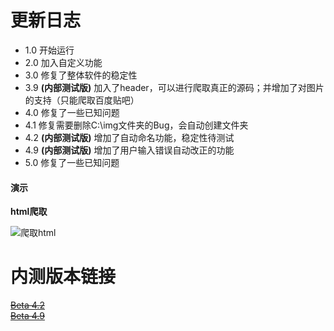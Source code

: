 更新日志
===

* 1.0 开始运行  
* 2.0 加入自定义功能  
* 3.0 修复了整体软件的稳定性  
* 3.9 __(内部测试版)__ 加入了header，可以进行爬取真正的源码；并增加了对图片的支持（只能爬取百度贴吧）  
* 4.0 修复了一些已知问题  
* 4.1 修复需要删除C:\img文件夹的Bug，会自动创建文件夹  
* 4.2 __(内部测试版)__ 增加了自动命名功能，稳定性待测试  
* 4.9 __(内部测试版)__ 增加了用户输入错误自动改正的功能  
* 5.0 修复了一些已知问题

#### 演示

__html爬取__

![爬取html](https://github.com/chengzhilin2021/Python-Requests/blob/main/Pictures/requests%20html.gif)

内测版本链接
===
~~[Beta 4.2](https://github.com/chengzhilin2021/Python-Requests/blob/main/beta/beta4.2.py)~~  
~~[Beta 4.9](https://github.com/chengzhilin2021/Python-Requests/blob/main/beta/beta4.9.py)~~  
